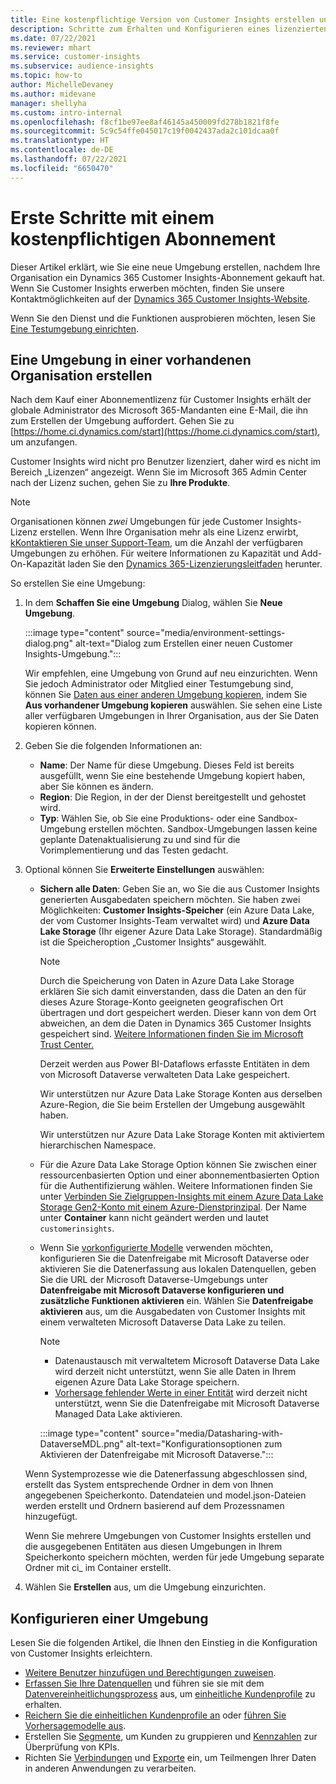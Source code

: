 ```yaml
---
title: Eine kostenpflichtige Version von Customer Insights erstellen und konfigurieren
description: Schritte zum Erhalten und Konfigurieren eines lizenzierten Abonnements von Dynamics 365 Customer Insights.
ms.date: 07/22/2021
ms.reviewer: mhart
ms.service: customer-insights
ms.subservice: audience-insights
ms.topic: how-to
author: MichelleDevaney
ms.author: midevane
manager: shellyha
ms.custom: intro-internal
ms.openlocfilehash: f8cf1be97ee8af46145a450009fd278b1821f8fe
ms.sourcegitcommit: 5c9c54ffe045017c19f0042437ada2c101dcaa0f
ms.translationtype: HT
ms.contentlocale: de-DE
ms.lasthandoff: 07/22/2021
ms.locfileid: "6650470"
---
```

# <a name="get-started-with-a-paid-subscription"></a>Erste Schritte mit einem kostenpflichtigen Abonnement

Dieser Artikel erklärt, wie Sie eine neue Umgebung erstellen, nachdem Ihre Organisation ein Dynamics 365 Customer Insights-Abonnement gekauft hat. Wenn Sie Customer Insights erwerben möchten, finden Sie unsere Kontaktmöglichkeiten auf der [Dynamics 365 Customer Insights-Website](https://dynamics.microsoft.com/ai/customer-insights/). 

Wenn Sie den Dienst und die Funktionen ausprobieren möchten, lesen Sie [Eine Testumgebung einrichten](get-started-trial.md).

## <a name="create-an-environment-in-an-existing-organization"></a>Eine Umgebung in einer vorhandenen Organisation erstellen

Nach dem Kauf einer Abonnementlizenz für Customer Insights erhält der globale Administrator des Microsoft 365-Mandanten eine E-Mail, die ihn zum Erstellen der Umgebung auffordert. Gehen Sie zu [https://home.ci.dynamics.com/start](https://home.ci.dynamics.com/start), um anzufangen. 

Customer Insights wird nicht pro Benutzer lizenziert, daher wird es nicht im Bereich „Lizenzen“ angezeigt. Wenn Sie im Microsoft 365 Admin Center nach der Lizenz suchen, gehen Sie zu **Ihre Produkte**. 

> [!NOTE]
> Organisationen können *zwei* Umgebungen für jede Customer Insights-Lizenz erstellen. Wenn Ihre Organisation mehr als eine Lizenz erwirbt, [kKontaktieren Sie unser Support-Team](https://go.microsoft.com/fwlink/?linkid=2079641), um die Anzahl der verfügbaren Umgebungen zu erhöhen. Für weitere Informationen zu Kapazität und Add-On-Kapazität laden Sie den [Dynamics 365-Lizenzierungsleitfaden](https://go.microsoft.com/fwlink/?LinkId=866544) herunter.

So erstellen Sie eine Umgebung:

1. In dem **Schaffen Sie eine Umgebung** Dialog, wählen Sie **Neue Umgebung**.

   :::image type="content" source="media/environment-settings-dialog.png" alt-text="Dialog zum Erstellen einer neuen Customer Insights-Umgebung.":::

   Wir empfehlen, eine Umgebung von Grund auf neu einzurichten. Wenn Sie jedoch Administrator oder Mitglied einer Testumgebung sind, können Sie [Daten aus einer anderen Umgebung kopieren](manage-environments.md#copy-the-environment-configuration), indem Sie **Aus vorhandener Umgebung kopieren** auswählen. Sie sehen eine Liste aller verfügbaren Umgebungen in Ihrer Organisation, aus der Sie Daten kopieren können.

1. Geben Sie die folgenden Informationen an:
   - **Name**: Der Name für diese Umgebung. Dieses Feld ist bereits ausgefüllt, wenn Sie eine bestehende Umgebung kopiert haben, aber Sie können es ändern.
   - **Region**: Die Region, in der der Dienst bereitgestellt und gehostet wird.
   - **Typ**: Wählen Sie, ob Sie eine Produktions- oder eine Sandbox-Umgebung erstellen möchten. Sandbox-Umgebungen lassen keine geplante Datenaktualisierung zu und sind für die Vorimplementierung und das Testen gedacht.
   
1. Optional können Sie **Erweiterte Einstellungen** auswählen:

   - **Sichern alle Daten**: Geben Sie an, wo Sie die aus Customer Insights generierten Ausgabedaten speichern möchten. Sie haben zwei Möglichkeiten: **Customer Insights-Speicher** (ein Azure Data Lake, der vom Customer Insights-Team verwaltet wird) und **Azure Data Lake Storage** (Ihr eigener Azure Data Lake Storage). Standardmäßig ist die Speicheroption „Customer Insights“ ausgewählt.

     > [!NOTE]
     > Durch die Speicherung von Daten in Azure Data Lake Storage erklären Sie sich damit einverstanden, dass die Daten an den für dieses Azure Storage-Konto geeigneten geografischen Ort übertragen und dort gespeichert werden. Dieser kann von dem Ort abweichen, an dem die Daten in Dynamics 365 Customer Insights gespeichert sind. [Weitere Informationen finden Sie im Microsoft Trust Center.](https://www.microsoft.com/trust-center)
     >
     > Derzeit werden aus Power BI-Dataflows erfasste Entitäten in dem von Microsoft Dataverse verwalteten Data Lake gespeichert. 
     > 
     > Wir unterstützen nur Azure Data Lake Storage Konten aus derselben Azure-Region, die Sie beim Erstellen der Umgebung ausgewählt haben. 
     > 
     > Wir unterstützen nur Azure Data Lake Storage Konten mit aktiviertem hierarchischen Namespace.


   - Für die Azure Data Lake Storage Option können Sie zwischen einer ressourcenbasierten Option und einer abonnementbasierten Option für die Authentifizierung wählen. Weitere Informationen finden Sie unter [Verbinden Sie Zielgruppen-Insights mit einem Azure Data Lake Storage Gen2-Konto mit einem Azure-Dienstprinzipal](connect-service-principal.md). Der Name unter **Container** kann nicht geändert werden und lautet `customerinsights`.
   
   - Wenn Sie [vorkonfigurierte Modelle](predictions-overview.md#out-of-box-models) verwenden möchten, konfigurieren Sie die Datenfreigabe mit Microsoft Dataverse oder aktivieren Sie die Datenerfassung aus lokalen Datenquellen, geben Sie die URL der Microsoft Dataverse-Umgebungs unter **Datenfreigabe mit Microsoft Dataverse konfigurieren und zusätzliche Funktionen aktivieren** ein. Wählen Sie **Datenfreigabe aktivieren** aus, um die Ausgabedaten von Customer Insights mit einem verwalteten Microsoft Dataverse Data Lake zu teilen.

     > [!NOTE]
     > - Datenaustausch mit verwaltetem Microsoft Dataverse Data Lake wird derzeit nicht unterstützt, wenn Sie alle Daten in Ihrem eigenen Azure Data Lake Storage speichern.
     > - [Vorhersage fehlender Werte in einer Entität](predictions.md) wird derzeit nicht unterstützt, wenn Sie die Datenfreigabe mit Microsoft Dataverse Managed Data Lake aktivieren.

     :::image type="content" source="media/Datasharing-with-DataverseMDL.png" alt-text="Konfigurationsoptionen zum Aktivieren der Datenfreigabe mit Microsoft Dataverse.":::

   Wenn Systemprozesse wie die Datenerfassung abgeschlossen sind, erstellt das System entsprechende Ordner in dem von Ihnen angegebenen Speicherkonto. Datendateien und model.json-Dateien werden erstellt und Ordnern basierend auf dem Prozessnamen hinzugefügt.

   Wenn Sie mehrere Umgebungen von Customer Insights erstellen und die ausgegebenen Entitäten aus diesen Umgebungen in Ihrem Speicherkonto speichern möchten, werden für jede Umgebung separate Ordner mit ci_<environmentid> im Container erstellt.

1. Wählen Sie **Erstellen** aus, um die Umgebung einzurichten. 

## <a name="configure-an-environment"></a>Konfigurieren einer Umgebung

Lesen Sie die folgenden Artikel, die Ihnen den Einstieg in die Konfiguration von Customer Insights erleichtern. 

- [Weitere Benutzer hinzufügen und Berechtigungen zuweisen](permissions.md).
- [Erfassen Sie Ihre Datenquellen](data-sources.md) und führen sie sie mit dem [Datenvereinheitlichungsprozess](data-unification.md) aus, um [einheitliche Kundenprofile](customer-profiles.md) zu erhalten.
- [Reichern Sie die einheitlichen Kundenprofile an](enrichment-hub.md) oder [führen Sie Vorhersagemodelle aus](predictions-overview.md).
- Erstellen Sie [Segmente](segments.md), um Kunden zu gruppieren und [Kennzahlen](measures.md) zur Überprüfung von KPIs.
- Richten Sie [Verbindungen](connections.md) und [Exporte](export-destinations.md) ein, um Teilmengen Ihrer Daten in anderen Anwendungen zu verarbeiten.
